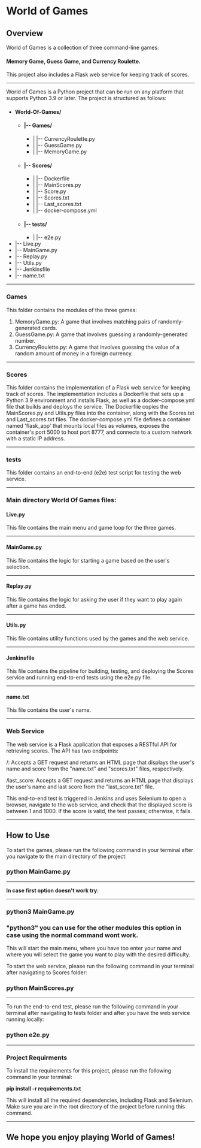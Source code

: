 # **World of Games**

## Overview

World of Games is a collection of three command-line games: 

#### Memory Game, Guess Game, and Currency Roulette. 

This project also includes a Flask web service for keeping track of scores.

***
World of Games is a Python project that can be run on any platform that supports Python 3.9 or later. The project is structured as follows:
* #### World-Of-Games/
  * #### |-- Games/
    * |   |-- CurrencyRoulette.py
    * |   |-- GuessGame.py
    * |   |-- MemoryGame.py
  * #### |-- Scores/
    * |   |-- Dockerfile
    * |   |-- MainScores.py
    * |   |-- Score.py
    * |   |-- Scores.txt
    * |   |-- Last_scores.txt
    * |   |-- docker-compose.yml
  * #### |-- tests/
    * |   |-- e2e.py
* |-- Live.py
* |-- MainGame.py
* |-- Replay.py
* |-- Utils.py
* |-- Jenkinsfile
* |-- name.txt
***
### Games

This folder contains the modules of the three games:

1. MemoryGame.py: A game that involves matching pairs of randomly-generated cards.
2. GuessGame.py: A game that involves guessing a randomly-generated number.
3. CurrencyRoulette.py: A game that involves guessing the value of a random amount of money in a foreign currency.
***
### Scores

This folder contains the implementation of a Flask web service for keeping track of scores. 
The implementation includes a Dockerfile that sets up a Python 3.9 environment and installs Flask,
as well as a docker-compose.yml file that builds and deploys the service. The Dockerfile copies the MainScores.py and Utils.py 
files into the container, along with the Scores.txt and Last_scores.txt files. The docker-compose.yml file defines
a container named 'flask_app' that mounts local files as volumes, exposes the container's port 5000 to host port 8777,
and connects to a custom network with a static IP address.
***
### tests

This folder contains an end-to-end (e2e) test script for testing the web service.

***
### **Main directory World Of Games files:**

#### **Live.py** 
This file contains the main menu and game loop for the three games.
***
#### **MainGame.py**

This file contains the logic for starting a game based on the user's selection.
***
#### **Replay.py**

This file contains the logic for asking the user if they want to play again after a game has ended.
***
#### **Utils.py**

This file contains utility functions used by the games and the web service.
***

#### Jenkinsfile

This file contains the pipeline for building, testing, and deploying the Scores service and running end-to-end tests using the e2e.py file.
***
#### **name.txt**

This file contains the user's name.
***
### Web Service

The web service is a Flask application that exposes a RESTful API for retrieving scores. The API has two endpoints:

/: Accepts a GET request and returns an HTML page that displays the user's name and score from the "name.txt" and "scores.txt" files, respectively.

/last_score: Accepts a GET request and returns an HTML page that displays the user's name and last score from the "last_score.txt" file.

This end-to-end test is triggered in Jenkins and uses Selenium to open a browser, navigate to the web service, and check that the displayed score
is between 1 and 1000. If the score is valid, the test passes; otherwise, it fails.
***
## **How to Use**

To start the games, please run the following command in your terminal after you navigate to
the main directory of the project:

### python MainGame.py

***
**In case first option doesn't work try**:
***
### python3 MainGame.py  
### "python3" you can use for the other modules this option in case using the normal command wont work. 

This will start the main menu, where you have too enter your name and where you will
select the game you want to play with the desired difficulty.

To start the web service, please run the following command in your terminal after navigating to Scores folder:

### python MainScores.py
***
To run the end-to-end test, please run the following command in your terminal after navigating to tests folder
and after you have the web service running locally: 

### python e2e.py
***
### Project Requirments

To install the requirements for this project, please run the following command in your terminal:

**pip install -r requirements.txt**

This will install all the required dependencies, including Flask and Selenium. 
Make sure you are in the root directory of the project before running this command.
***
## We hope you enjoy playing World of Games!